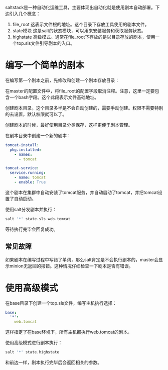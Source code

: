 saltstack是一种自动化运维工具，主要体现出自动化就是使用剧本自动部署。下边引入几个概念：

1. file_root 这表示文件根的地址。这个目录下存放工具使用的剧本文件。
2. state模块 这是salt的状态模块，可以用来安装服务和获取服务状态。
3. highstate 高级模式。通常在file_root下存放的是以目录存放的剧本，使用一个top.sls文件引导剧本的入口。

# 编写一个简单的剧本

在编写第一个剧本之前，先修改和创建一个剧本存放目录：

在master的配置文件中，将file_root的配置字段取消注释。注意，这里一定要包含一个bash字段。这个此段表示文件基础地址。

创建剧本目录。这个目录多半是不会自动创建的，需要手动创建。权限不需要特别的去设置，默认权限就可以了。

创建剧本的时候，最好使用目录分类保存，这样更便于剧本管理。

在剧本目录中创建一个新的剧本：

```yaml
tomcat-install:
  pkg.installed:
    - names: 
      - tomcat

tomcat-service:
  service.running:
    - name: tomcat
    - enable: True
```

这个剧本在集群中自动安装了tomcat服务，并自动启动了tomcat，并把tomcat设置了自动启动。

使用salt分发剧本并执行：

```bash
salt '*' state.sls web.tomcat
```

等待执行完毕会回复成功。

## 常见故障

如果剧本在编写过程中写错了单词，那么salt肯定是不会执行剧本的，master会显示minion无返回的报错。这种情况仔细检查一下剧本是否有错误。

# 使用高级模式

在base目录下创建一个top.sls文件，编写主机执行选择：

```yaml
base:
  '*':
    web.tomcat
```

这样指定了在base环境下，所有主机都执行web.tomcat的剧本。

使用高级模式进行剧本执行：

```bash
salt '*' state.highstate
```

和前边一样，剧本执行完毕后会返回相关的参数。